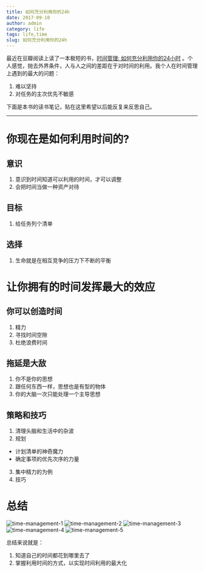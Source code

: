 ```yaml
---
title: 如何充分利用你的24h
date: 2017-09-10
author: admin
category: life
tags: life,time
slug: 如何充分利用你的24h
---
```

 
最近在豆瓣阅读上读了一本极短的书，[时间管理: 如何充分利用你的24小时](https://book.douban.com/subject/7001106/) 。个人感觉，抛去外界条件，人与人之间的差距在于对时间的利用。我个人在时间管理上遇到的最大的问题：

1. 难以坚持
2. 对任务的主次优先不敏感

下面是本书的读书笔记，贴在这里希望以后能反复来反思自己。

---

# 你现在是如何利用时间的?

## 意识

1. 意识到时间知道可以利用的时间，才可以调整
2. 会把时间当做一种资产对待

## 目标

1. 给任务列个清单

## 选择

1. 生命就是在相互竞争的压力下不断的平衡

# 让你拥有的时间发挥最大的效应

## 你可以创造时间

1. 精力
2. 寻找时间空隙
3. 杜绝浪费时间

## 拖延是大敌

1. 你不是你的思想
2. 跟任何东西一样，思想也是有型的物体
3. 你的大脑一次只能处理一个主导思想

## 策略和技巧

1. 清理头脑和生活中的杂波
2. 规划
  * 计划清单的神奇魔力
  * 确定事项的优先次序的力量
3. 集中精力的为例
4. 技巧

# 总结

![time-management-1](/wp-content/uploads/2017/09/time-management-1.jpg)
![time-management-2](/wp-content/uploads/2017/09/time-management-2.jpg)
![time-management-3](/wp-content/uploads/2017/09/time-management-3.jpg)
![time-management-4](/wp-content/uploads/2017/09/time-management-4.jpg)
![time-management-5](/wp-content/uploads/2017/09/time-management-5.jpg)

总结来说就是：

1. 知道自己的时间都花到哪里去了
2. 掌握利用时间的方式，以实现时间利用的最大化
